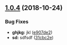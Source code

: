 ## [1.0.4](https://github.com/shcca/test/compare/v1.0.3...v1.0.4) (2018-10-24)


### Bug Fixes

* **ghjkg:** jkl ([e907de2](https://github.com/shcca/test/commit/e907de2))
* **sd:** sdfsdf ([31cbc2e](https://github.com/shcca/test/commit/31cbc2e))

